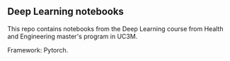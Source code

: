 ## Deep Learning notebooks

This repo contains notebooks from the Deep Learning course from Health and Engineering master's program in UC3M. 

Framework: Pytorch.
